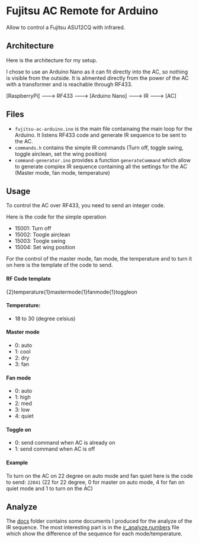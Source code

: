 # Fujitsu AC Remote for Arduino

Allow to control a Fujitsu ASU12CQ with infrared.

## Architecture

Here is the architecture for my setup.

I chose to use an Arduino Nano as it can fit directly into the AC, so nothing is visible from the outside. It is alimented directly from the power of the AC with a transformer and is reachable through RF433.

[RaspberryPi] ---> RF433 ---> [Arduino Nano] ---> IR ---> [AC]


## Files

- `fujitsu-ac-arduino.ino` is the main file containaing the main loop for the Arduino. It listens RF433 code and generate IR sequence to be sent to the AC.
- `commands.h` contains the simple IR commands (Turn off, toggle swing, toggle airclean, set the wing position)
- `command-generator.ino` provides a function `generateCommand` which allow to generate complex IR sequence containing all the settings for the AC (Master mode, fan mode, temperature)

## Usage

To control the AC over RF433, you need to send an integer code.

Here is the code for the simple operation
- 15001: Turn off
- 15002: Toogle airclean
- 15003: Toogle swing
- 15004: Set wing position

For the control of the master mode, fan mode, the temperature and to turn it on here is the template of the code to send.

#### RF Code template
{2}temperature{1}mastermode{1}fanmode{1}toggleon

#### Temperature:
- 18 to 30 (degree celsius)

#### Master mode
- 0: auto
- 1: cool
- 2: dry
- 3: fan

#### Fan mode
- 0: auto
- 1: high
- 2: med
- 3: low
- 4: quiet

#### Toggle on
- 0: send command when AC is already on
- 1: send command when AC is off

#### Example

To turn on the AC on 22 degree on auto mode and fan quiet here is the code to send: `22041` (22 for 22 degree, 0 for master on auto mode, 4 for fan on quiet mode and 1 to turn on the AC)

## Analyze

The [docs](./docs) folder contains some documents I produced for the analyze of the IR sequence.
The most interesting part is in the [ir_analyze.numbers](./docs/ir_analyze.numbers) file which show the difference of the sequence for each mode/temperature.